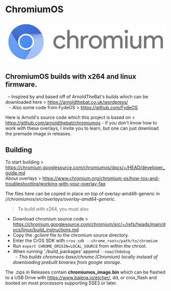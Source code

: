 # ChromiumOS
<img src="https://github.com/Alex313031/ChromiumOS/blob/main/cros_bootsplash.png">

## ChromiumOS builds with x264 and linux firmware.

&nbsp;&nbsp;&ndash; Inspired by and based off of ArnoldTheBat's builds which can be downloaded here > https://arnoldthebat.co.uk/wordpress/ \
&nbsp;&nbsp; - Also some code from FydeOS > https://github.com/FydeOS

Here is Arnold's source code which this project is based on > https://github.com/arnoldthebat/chromiumos - if you don't know how to work with these overlays, I invite you to learn, but one can just download the premade image in releases.

## Building
To start building > https://chromium.googlesource.com/chromiumos/docs/+/HEAD/developer_guide.md \
About overlays > https://www.chromium.org/chromium-os/how-tos-and-troubleshooting/working-with-your-overlay-faq

The files here can be copied in place on top of overlay-amd46-generic in *//chromiumos/src/overlays/overlay-amd64-generic*.

> To build with x264, you must also
- Download chromium source code > https://chromium.googlesource.com/chromium/src/+/refs/heads/main/docs/linux/build_instructions.md
- Copy the *.gclient* file to the chromium source directory.
- Enter the CrOS SDK with `cros_sdk --chrome_root=/path/to/chromium`
- Run `export CHROME_ORIGIN=LOCAL_SOURCE` from within the chroot.
- When running './build_packages' append `--nowithdebug` \
&nbsp; - *This builds chromeos-base/chrome (Chromium) locally instead of downloading prebuilt binaries from google storage.*

The .zips in Releases contain **chromiumos_image.bin** which can be flashed to a USB Drive with https://www.balena.io/etcher/, dd, or cros_flash and booted on most processors supporting SSE3 or later.
